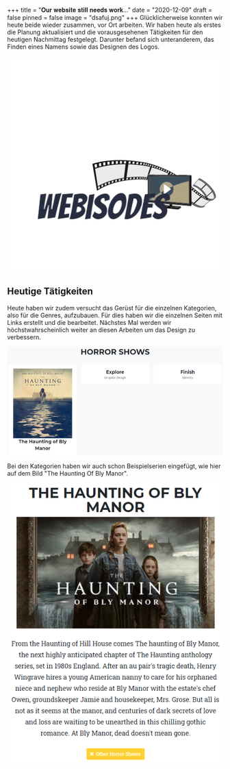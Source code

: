 +++
title = "𝐎𝐮𝐫 𝐰𝐞𝐛𝐬𝐢𝐭𝐞 𝐬𝐭𝐢𝐥𝐥 𝐧𝐞𝐞𝐝𝐬 𝐰𝐨𝐫𝐤..."
date = "2020-12-09"
draft = false
pinned = false
image = "dsafuj.png"
+++
Glücklicherweise konnten wir heute beide wieder zusammen, vor Ort arbeiten. Wir haben heute als erstes die Planung aktualisiert und die vorausgesehenen Tätigkeiten für den heutigen Nachmittag festgelegt. Darunter befand sich unteranderem, das Finden eines Namens sowie das Designen des Logos.

![Logo für die Website](logo-webisodes.png)

## Heutige Tätigkeiten

Heute haben wir zudem versucht das Gerüst für die einzelnen Kategorien, also für die Genres, aufzubauen. Für dies haben wir die einzelnen Seiten mit Links erstellt und die bearbeitet. Nächstes Mal werden wir höchstwahrscheinlich weiter an diesen Arbeiten um das Design zu verbessern.

![Horror Shows](sdfgedsahjn.png)

Bei den Kategorien haben wir auch schon Beispielserien eingefügt, wie hier auf dem Bild "The Haunting Of Bly Manor".

![The Haunting of Bly Manor ](dsafuj.png)